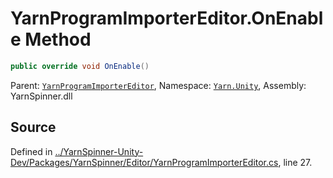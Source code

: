 # YarnProgramImporterEditor.OnEnable Method


```csharp
public override void OnEnable()
```



<div class="class-metadata">

Parent: [`YarnProgramImporterEditor`](/api/csharp/yarn.unity/yarnprogramimportereditor.md), Namespace: [`Yarn.Unity`](/api/csharp/yarn.unity/README.md), Assembly: YarnSpinner.dll
</div>

## Source
Defined in [../YarnSpinner-Unity-Dev/Packages/YarnSpinner/Editor/YarnProgramImporterEditor.cs](https://github.com/YarnSpinnerTool/YarnSpinner-Unity//blob/develop/Editor/YarnProgramImporterEditor.cs#L27), line 27.
